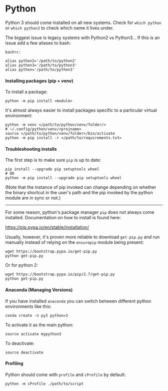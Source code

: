# Python

Python 3 should come installed on all new systems. Check for `which python` or `which python3` to check which name it lives under.

The biggest issue is legacy systems with Python2 vs Python3... If this is an issue add a few aliases to bash:

`bashrc:`
```
alias python2='/path/to/python2'
alias python3='/path/to/python3'
alias python='/path/to/python3'
```

#### Installing packages (pip + venv)

To install a package:
```
python -m pip install <module>
```

It's almost always easier to install packages specific to a particular virtual environment:

```
python -m venv </path/to/python/venv/folder/>
# ~/.config/python/venv/<projname>
source </path/to/python/venv/folder>/bin/activate
python -m pip install -r </path/to/requirements.txt>
```

#### Troubleshooting installs

The first step is to make sure `pip` is up to date:

```
pip install --upgrade pip setuptools wheel
# OR
python -m pip install --upgrade pip setuptools wheel
```
(Note that the instance of pip invoked can change depending on whether the binary shortcut in the user's path and the pip invoked by the python module are in sync or not.)

---

For some reason, python's package manager `pip` does not always come installed. Documentation on how to install is found here:

https://pip.pypa.io/en/stable/installation/

Usually, however, it's proven more reliable to download `get-pip.py` and run manually instead of relying on the `ensurepip` module being present:
```
wget https://bootstrap.pypa.io/get-pip.py
python get-pip.py
```

Or for python 2:
```
wget https://bootstrap.pypa.io/pip/2.7/get-pip.py
python get-pip.py
```

#### Anaconda (Managing Versions)

If you have installed `anaconda` you can switch between different python environments like this:

```
conda create -n py3 python=3
```

To activate it as the main python:

```
source activate mypython3
```

To deactivate:

```
source deactivate
```

#### Profiling

Python should come with `profile` and `cProfile` by default:

```
python -m cProfile ./path/to/script
```
